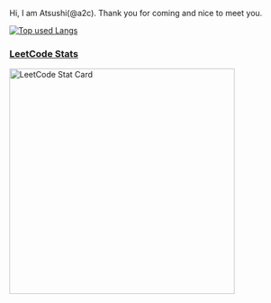 Hi, I am Atsushi(@a2c). Thank you for coming and nice to meet you.

<!-- リポジトリステータス -->
<!-- [![github stats](https://github-readme-stats.vercel.app/api?username=atzzCokeK&hide=contribs&count_private=true&show_icons=true&theme=tokyonight)](https://github.com/atzzCokeK/) -->
<!-- ソースコード統計 -->
[![Top used Langs](https://github-readme-stats.vercel.app/api/top-langs/?username=atzzCokeK&layout=compact&theme=tokyonight)](https://github.com/atzzCokeK/)

<!-- LeetCode統計 -->
### [LeetCode Stats](https://leetcode.com/atzzCokeK/)
<a href="https://github.com/KnlnKS/leetcode-stats">
  <img alt="LeetCode Stat Card" src="https://leetcode-stats-six.vercel.app/?username=atzzCokeK&theme=dark" width="400"/>
</a>
